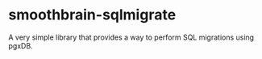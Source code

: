 # smoothbrain-sqlmigrate
A very simple library that provides a way to perform SQL migrations using pgxDB.
